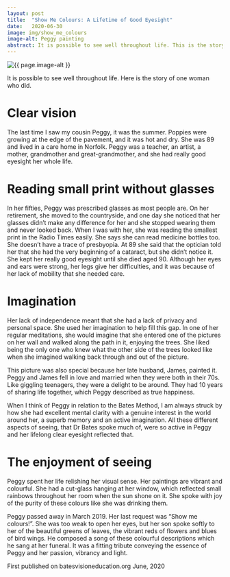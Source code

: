 ```yaml
---
layout: post
title:  "Show Me Colours: A Lifetime of Good Eyesight"
date:   2020-06-30
image: img/show_me_colours
image-alt: Peggy painting
abstract: It is possible to see well throughout life. This is the story of one woman who did.
---
```

<img class="post-image" src="/{{ page.image | bust_cache }}" alt="{{ page.image-alt }}"/>

It is possible to see well throughout life. Here is the story of one woman who did.

# Clear vision

The last time I saw my cousin Peggy, it was the summer. Poppies were growing at the edge of the pavement, and it was hot and dry. She was 89 and lived in a care home in Norfolk. Peggy was a teacher, an artist, a mother, grandmother and great-grandmother, and she had really good eyesight her whole life. 

# Reading small print without glasses

In her fifties, Peggy was prescribed glasses as most people are. On her retirement, she moved to the countryside, and one day she noticed that her glasses didn’t make any difference for her and she stopped wearing them and never looked back. When I was with her, she was reading the smallest print in the Radio Times easily. She says she can read medicine bottles too. She doesn’t have a trace of presbyopia. At 89 she said that the optician told her that she had the very beginning of a cataract, but she didn’t notice it. She kept her really good eyesight until she died aged 90. Although her eyes and ears were strong, her legs give her difficulties, and it was because of her lack of mobility that she needed care.

# Imagination

Her lack of independence meant that she had a lack of privacy and personal space. She used her imagination to help fill this gap. In one of her regular meditations, she would imagine that she entered one of the pictures on her wall and walked along the path in it, enjoying the trees. She liked being the only one who knew what the other side of the trees looked like when she imagined walking back through and out of the picture. 

This picture was also special because her late husband, James, painted it. Peggy and James fell in love and married when they were both in their 70s. Like giggling teenagers, they were a delight to be around. They had 10 years of sharing life together, which Peggy described as true happiness.

When I think of Peggy in relation to the Bates Method, I am always struck by how she had excellent mental clarity with a genuine interest in the world around her, a superb memory and an active imagination. All these different aspects of seeing, that Dr Bates spoke much of, were so active in Peggy and her lifelong clear eyesight reflected that.

# The enjoyment of seeing

Peggy spent her life relishing her visual sense. Her paintings are vibrant and colourful. She had a cut-glass hanging at her window, which reflected small rainbows throughout her room when the sun shone on it. She spoke with joy of the purity of these colours like she was drinking them.

Peggy passed away in March 2019. Her last request was “Show me colours!”. She was too weak to open her eyes, but her son spoke softly to her of the beautiful greens of leaves, the vibrant reds of flowers and blues of bird wings. He composed a song of these colourful descriptions which he sang at her funeral. It was a fitting tribute conveying the essence of Peggy and her passion, vibrancy and light.

First published on batesvisioneducation.org June, 2020
